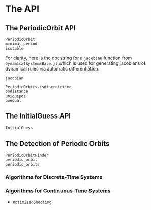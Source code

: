# The API

## The PeriodicOrbit API

```@docs
PeriodicOrbit
minimal_period
isstable
```
For clarity, here is the docstring for a [`jacobian`](@ref) function from `DynamicalSystemsBase.jl` 
which is used for generating jacobians of dynamical rules via automatic differentiation.
```@docs
jacobian
```

```@docs
PeriodicOrbits.isdiscretetime
podistance
uniquepos
poequal
```

## The InitialGuess API

```@docs
InitialGuess
```

## The Detection of Periodic Orbits

```@docs
PeriodicOrbitFinder
periodic_orbit
periodic_orbits
```

### Algorithms for Discrete-Time Systems


### Algorithms for Continuous-Time Systems

- [`OptimizedShooting`](@ref)